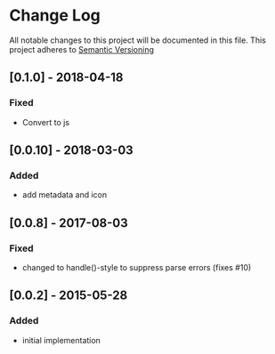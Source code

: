 # Change Log
All notable changes to this project will be documented in this file.
This project adheres to [Semantic Versioning](http://semver.org)

## [0.1.0] - 2018-04-18
### Fixed
- Convert to js

## [0.0.10] - 2018-03-03
### Added
- add metadata and icon

## [0.0.8] - 2017-08-03
### Fixed
- changed to handle()-style to suppress parse errors (fixes #10)


## [0.0.2] - 2015-05-28
### Added
- initial implementation
